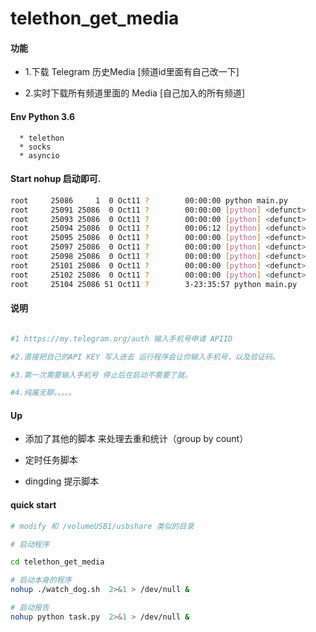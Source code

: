 # telethon_get_media




#### 功能

* 1.下载 Telegram 历史Media [频道id里面有自己改一下]

* 2.实时下载所有频道里面的 Media [自己加入的所有频道]


#### Env Python 3.6 

      * telethon
      * socks
      * asyncio
      
      
#### Start nohup 启动即可.

```bash
root     25086     1  0 Oct11 ?        00:00:00 python main.py
root     25091 25086  0 Oct11 ?        00:00:00 [python] <defunct>
root     25093 25086  0 Oct11 ?        00:00:00 [python] <defunct>
root     25094 25086  0 Oct11 ?        00:06:12 [python] <defunct>
root     25095 25086  0 Oct11 ?        00:00:00 [python] <defunct>
root     25097 25086  0 Oct11 ?        00:00:00 [python] <defunct>
root     25098 25086  0 Oct11 ?        00:00:00 [python] <defunct>
root     25101 25086  0 Oct11 ?        00:00:00 [python] <defunct>
root     25102 25086  0 Oct11 ?        00:00:00 [python] <defunct>
root     25104 25086 51 Oct11 ?        3-23:35:57 python main.py
```


#### 说明

```bash

#1 https://my.telegram.org/auth 输入手机号申请 APIID

#2.直接把自己的API KEY 写入进去 运行程序会让你输入手机号，以及验证码。

#3.第一次需要输入手机号 停止后在启动不需要了就。

#4.纯属无聊。。。。。

```


#### Up 


* 添加了其他的脚本 来处理去重和统计（group by count）

* 定时任务脚本

* dingding 提示脚本



#### quick start


```bash
# modify 和 /volumeUSB1/usbshare 类似的目录

# 启动程序

cd telethon_get_media

# 启动本身的程序
nohup ./watch_dog.sh  2>&1 > /dev/null &

# 启动报告
nohup python task.py  2>&1 > /dev/null &


```